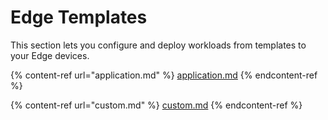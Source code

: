 # Edge Templates

This section lets you configure and deploy workloads from templates to your Edge devices.

{% content-ref url="application.md" %}
[application.md](application.md)
{% endcontent-ref %}

{% content-ref url="custom.md" %}
[custom.md](custom.md)
{% endcontent-ref %}

